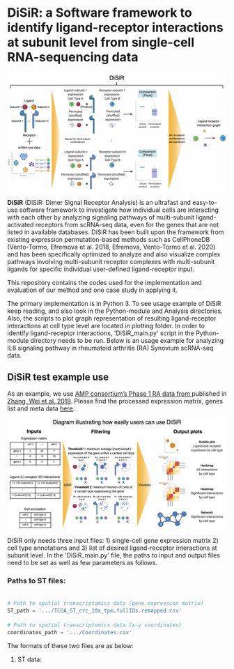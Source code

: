 # DiSiR: a Software framework to identify ligand-receptor interactions at subunit level from single-cell RNA-sequencing data

<img src="https://github.com/miladrafiee/DiSiR/blob/main/Data/ReadMe_data/Method.png" width="1000">

**DiSiR** (DiSiR: Dimer Signal Receptor Analysis) is an ultrafast and easy-to-use software framework to investigate how individual cells are interacting with each other by analyzing signaling pathways of multi-subunit ligand-activated receptors from scRNA-seq data, even for the genes that are not listed in available databases. DiSiR has been built upon the framework from existing expression permutation-based methods such as CellPhoneDB (Vento-Tormo, Efremova et al. 2018, Efremova, Vento-Tormo et al. 2020) and has been specifically optimized to analyze and also visualize complex pathways involving multi-subunit receptor complexes with multi-subunit ligands for specific individual user-defined ligand-receptor input.

This repository contains the codes used for the implementation and evaluation of our method and one case study in applying it.

The primary implementation is in Python 3. To see usage example of DiSiR keep reading, and also look in the Python-module and Analysis directories. Also, the scripts to plot graph representation of resulting ligand-receptor interactions at cell type level are located in  plotting folder. In order to identify ligand-receptor interactions, 'DiSiR_main.py' script in the Python-module directory needs to be run. Below is an usage example for analyzing IL6 signaling pathway in rheumatoid arthritis (RA) Synovium scRNA-seq data. 

## DiSiR test example use

As an example, we use [AMP consortium’s Phase 1 RA data from ](https://immunogenomics.io/ampra/) published in [Zhang, Wei et al. 2019](https://www.nature.com/articles/s41590-019-0378-1). Please find the processed expression matrix, genes list and meta data [here](https://drive.google.com/drive/folders/1j6TlTqEmrCeVED2Ld3GtNbvMdzmPjMMN?usp=sharing).

<img src="https://github.com/miladrafiee/DiSiR/blob/main/Data/ReadMe_data/Ease_of_use.png" width="1000">

DiSiR only needs three input files:  1) single-cell gene expression matrix 2) cell type annotations and 3) list of desired ligand-receptor interactions at subunit level. In the 'DiSiR_main.py' file, the paths to input and output files need to be set as well as few parameters as follows.

### Paths to ST files:

```python

# Path to spatial transcriptomics data (gene expression matrix) 
ST_path = '.../TCGA_ST_crc_10x_tpm.fullIDs.remapped.csv'

# Path to spatial transcriptomics data (x-y coordinates) 
coordinates_path = '.../Coordinates.csv'

```
The formats of these two files are as below:

1. ST data:

